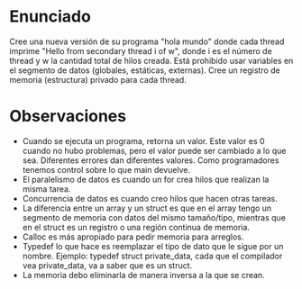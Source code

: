 # Enunciado
Cree una nueva versión de su programa "hola mundo" donde cada thread imprime "Hello from secondary thread i of w", donde i es el número de thread y w la cantidad total de hilos creada. Está prohibido usar variables en el segmento de datos (globales, estáticas, externas). Cree un registro de memoria (estructura) privado para cada thread.

# Observaciones
- Cuando se ejecuta un programa, retorna un valor. Este valor es 0 cuando no hubo problemas, pero el valor puede ser cambiado a lo que sea. Diferentes errores dan diferentes valores. Como programadores tenemos control sobre lo que main devuelve.
- El paralelismo de datos es cuando un for crea hilos que realizan la misma tarea.
- Concurrencia de datos es cuando creo hilos que hacen otras tareas.
- La diferencia entre un array y un struct es que en el array tengo un segmento de memoria con datos del mismo tamaño/tipo, mientras que en el struct es un registro o una región continua de memoria.
- Calloc es más apropiado para pedir memoria para arreglos.
- Typedef lo que hace es reemplazar el tipo de dato que le sigue por un nombre. Ejemplo: typedef struct private_data, cada que el compilador vea private_data, va a saber que es un struct.
- La memoria debo eliminarla de manera inversa a la que se crean.